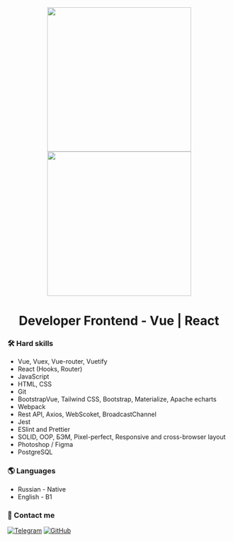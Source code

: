 <!--
**Crashmet/Crashmet** is a ✨ _special_ ✨ repository because its `README.md` (this file) appears on your GitHub profile.

Here are some ideas to get you started:

- 🔭 I’m currently working on ...
- 🌱 I’m currently learning ...
- 👯 I’m looking to collaborate on ...
- 🤔 I’m looking for help with ...
- 💬 Ask me about ...
- 📫 How to reach me: ...
- 😄 Pronouns: ...
- ⚡ Fun fact: ...
-->

<div align="center">
<img src="https://raw.githubusercontent.com/thomasync/thomasync/main/headergitdark.gif#gh-dark-mode-only" align="center" height="325" />
<img src="https://raw.githubusercontent.com/thomasync/thomasync/main/headergitlight.gif#gh-light-mode-only" align="center" height="325" />
</div>  

# <div align="center"> Developer Frontend - Vue | React </div>  

<!-- SKILLS -->

### 🛠️ Hard skills

- Vue, Vuex, Vue-router, Vuetify
- React (Hooks, Router)
- JavaScript
- HTML, CSS
- Git
- BootstrapVue, Tailwind CSS, Bootstrap, Materialize, Apache echarts
- Webpack
- Rest API, Axios, WebScoket, BroadcastChannel
- Jest
- ESlint and Prettier
- SOLID, ООP, БЭМ, Pixel-perfect, Responsive and cross-browser layout
- Photoshop / Figma
- PostgreSQL

### 🌎 Languages
- Russian - Native
- English - B1

<!-- PROJECTS 

### ⚙️ My projects
- [CV](https://github.com/Poccu/cv) - Portfolio website | React - Material UI - API
- [Seven](https://github.com/Poccu/seven) - Social network | React - Redux Toolkit - TypeScript - Material UI - Firebase - i18next 

-->

<!-- CONTACT ME -->

### 📝 Contact me

[![Telegram][telegram-shield]][telegram-url]
[![GitHub][github-shield]][github-url]

<!-- [![LinkedIn][linkedin-shield]][linkedin-url]  -->

<!-- MARKDOWN LINKS & IMAGES -->

[telegram-shield]: https://img.shields.io/badge/-Telegram-black.svg?style=for-the-badge&logo=telegram&colorB=555
[telegram-url]: https://t.me/sobaka35

[github-shield]: https://img.shields.io/badge/-GitHub-black.svg?style=for-the-badge&logo=github&colorB=555
[github-url]: https://github.com/Crashmet

[linkedin-shield]: https://img.shields.io/badge/-LinkedIn-black.svg?style=for-the-badge&logo=linkedin&colorB=555
[linkedin-url]: https://www.linkedin.com/in/poccu/

